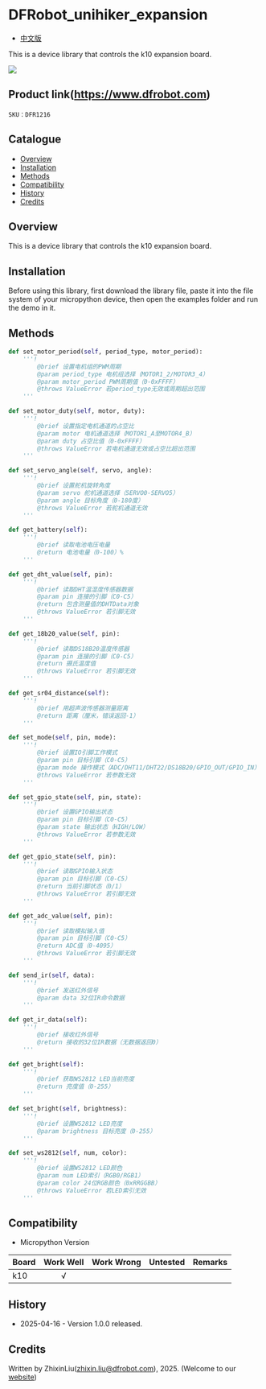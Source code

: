# DFRobot_unihiker_expansion
- [中文版](./README_CN.md)

This is a device library that controls the k10 expansion board.

![](./resources/images/xxx.png)

## Product link(https://www.dfrobot.com)

    SKU：DFR1216

## Catalogue

* [Overview](#Overview)
* [Installation](#Installation)
* [Methods](#Methods)
* [Compatibility](#Compatibility)
* [History](#History)
* [Credits](#Credits)

## Overview
  This is a device library that controls the k10 expansion board.

## Installation

Before using this library, first download the library file, paste it into the file system of your micropython device, then open the examples folder and run the demo in it.

## Methods

```python
def set_motor_period(self, period_type, motor_period):
    '''!
        @brief 设置电机组的PWM周期
        @param period_type 电机组选择（MOTOR1_2/MOTOR3_4）
        @param motor_period PWM周期值（0-0xFFFF）
        @throws ValueError 若period_type无效或周期超出范围
    '''

def set_motor_duty(self, motor, duty):
    '''!
        @brief 设置指定电机通道的占空比
        @param motor 电机通道选择（MOTOR1_A至MOTOR4_B）
        @param duty 占空比值（0-0xFFFF）
        @throws ValueError 若电机通道无效或占空比超出范围
    '''

def set_servo_angle(self, servo, angle):
    '''!
        @brief 设置舵机旋转角度
        @param servo 舵机通道选择（SERVO0-SERVO5）
        @param angle 目标角度（0-180度）
        @throws ValueError 若舵机通道无效
    '''

def get_battery(self):
    '''!
        @brief 读取电池电压电量
        @return 电池电量（0-100）%
    '''

def get_dht_value(self, pin):
    '''!
        @brief 读取DHT温湿度传感器数据
        @param pin 连接的引脚（C0-C5）
        @return 包含测量值的DHTData对象
        @throws ValueError 若引脚无效
    '''

def get_18b20_value(self, pin):
    '''!
        @brief 读取DS18B20温度传感器
        @param pin 连接的引脚（C0-C5）
        @return 摄氏温度值
        @throws ValueError 若引脚无效
    '''

def get_sr04_distance(self):
    '''!
        @brief 用超声波传感器测量距离
        @return 距离（厘米，错误返回-1）
    '''

def set_mode(self, pin, mode):
    '''!
        @brief 设置IO引脚工作模式
        @param pin 目标引脚（C0-C5）
        @param mode 操作模式（ADC/DHT11/DHT22/DS18B20/GPIO_OUT/GPIO_IN）
        @throws ValueError 若参数无效
    '''

def set_gpio_state(self, pin, state):
    '''!
        @brief 设置GPIO输出状态
        @param pin 目标引脚（C0-C5）
        @param state 输出状态（HIGH/LOW）
        @throws ValueError 若参数无效
    '''

def get_gpio_state(self, pin):
    '''!
        @brief 读取GPIO输入状态
        @param pin 目标引脚（C0-C5）
        @return 当前引脚状态（0/1）
        @throws ValueError 若引脚无效
    '''

def get_adc_value(self, pin):
    '''!
        @brief 读取模拟输入值
        @param pin 目标引脚（C0-C5）
        @return ADC值（0-4095）
        @throws ValueError 若引脚无效
    '''

def send_ir(self, data):
    '''!
        @brief 发送红外信号
        @param data 32位IR命令数据
    '''

def get_ir_data(self):
    '''!
        @brief 接收红外信号
        @return 接收的32位IR数据（无数据返回0）
    '''

def get_bright(self):
    '''!
        @brief 获取WS2812 LED当前亮度
        @return 亮度值（0-255）
    '''

def set_bright(self, brightness):
    '''!
        @brief 设置WS2812 LED亮度
        @param brightness 目标亮度（0-255）
    '''

def set_ws2812(self, num, color):
    '''!
        @brief 设置WS2812 LED颜色
        @param num LED索引（RGB0/RGB1）
        @param color 24位RGB颜色（0xRRGGBB）
        @throws ValueError 若LED索引无效
    '''
```

## Compatibility

* Micropython Version

| Board        | Work Well | Work Wrong | Untested | Remarks |
| ------------ | :-------: | :--------: | :------: | ------- |
| k10          |    √      |            |          |         |

## History

- 2025-04-16 - Version 1.0.0 released.

## Credits

Written by ZhixinLiu(zhixin.liu@dfrobot.com), 2025. (Welcome to our [website](https://www.dfrobot.com/))